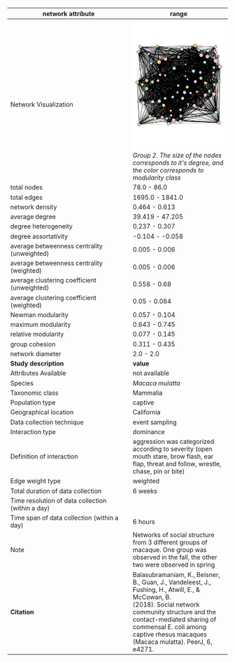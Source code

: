 network attribute|range
---|---
<img width=2500> Network Visualization | ![NetworkImage](/Networks/Visualizations/macaque_balasubramaniam_aggression2.png) *Group 2. The size of the nodes corresponds to it's degree, and the color corresponds to modularity class*
total nodes|78.0 - 86.0
total edges|1695.0 - 1841.0
network density|0.464 - 0.613
average degree|39.419 - 47.205
degree heterogeneity|0.237 - 0.307
degree assortativity|-0.104 - -0.058
average betweenness centrality (unweighted)|0.005 - 0.006
average betweenness centrality (weighted)|0.005 - 0.006
average clustering coefficient (unweighted)|0.558 - 0.68
average clustering coefficient (weighted)|0.05 - 0.084
Newman modularity|0.057 - 0.104
maximum modularity|0.643 - 0.745
relative modularity|0.077 - 0.145
group cohesion|0.311 - 0.435
network diameter|2.0 - 2.0
**Study description**|**value**
Attributes Available|not available
Species|*Macaca mulatta*
Taxonomic class|Mammalia
Population type|captive
Geographical location|California
Data collection technique|event sampling
Interaction type|dominance
Definition of interaction|aggression was categorized according to severity (open mouth stare, brow flash, ear flap, threat and follow, wrestle, chase, pin or bite)
Edge weight type|weighted
Total duration of data collection|6 weeks
Time resolution of data collection (within a day)|
Time span of data collection (within a day)|6 hours
Note|Networks of social structure from 3 different groups of macaque. One group was observed in the fall, the other two were observed in spring
**Citation** | Balasubramaniam, K., Beisner, B., Guan, J., Vandeleest, J., <br> Fushing, H., Atwill, E., & McCowan, B. <br> (2018). Social network community structure and the <br> contact-mediated sharing of commensal E. coli among <br> captive rhesus macaques (Macaca mulatta). PeerJ, 6, <br> e4271.

